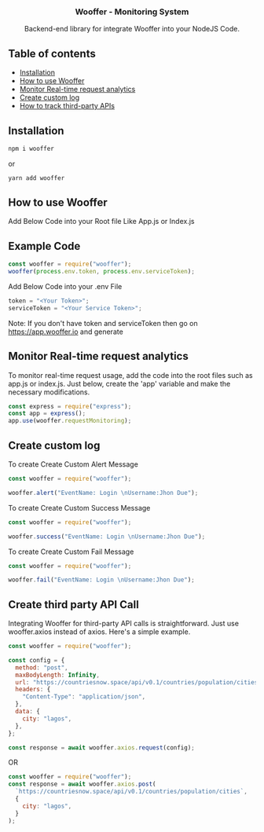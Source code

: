 <h3 align="center">Wooffer - Monitoring System</h3>

<p align="center">
  Backend-end library for integrate Wooffer into your NodeJS Code.
</p>

## Table of contents

- [Installation](#installation)
- [How to use Wooffer](#how-to-use-wooffer) 
- [Monitor Real-time request analytics](#monitor-real-time-request-analytics)
- [Create custom log](#create-custom-log)
- [How to track third-party APIs](#create-third-party-api-call)

## Installation

```bash
npm i wooffer
```

or

```bash
yarn add wooffer
```

## How to use Wooffer

Add Below Code into your Root file Like App.js or Index.js

## Example Code

```javascript
const wooffer = require("wooffer");
wooffer(process.env.token, process.env.serviceToken);
```

Add Below Code into your .env File

```javascript
token = "<Your Token>";
serviceToken = "<Your Service Token>";
```

<p>
  Note: If you don't have token and serviceToken then go on <a href="https://app.wooffer.io"> https://app.wooffer.io</a> and generate  
</p>

## Monitor Real-time request analytics

To monitor real-time request usage, add the code into the root files such as app.js or index.js. Just below, create the 'app' variable and make the necessary modifications.

```javascript
const express = require("express");
const app = express();
app.use(wooffer.requestMonitoring);
```


## Create custom log

To create Create Custom Alert Message

```javascript
const wooffer = require("wooffer");

wooffer.alert("EventName: Login \nUsername:Jhon Due");
```

To create Create Custom Success Message

```javascript
const wooffer = require("wooffer");

wooffer.success("EventName: Login \nUsername:Jhon Due");
```

To create Create Custom Fail Message

```javascript
const wooffer = require("wooffer");

wooffer.fail("EventName: Login \nUsername:Jhon Due");
```


## Create third party API Call

Integrating Wooffer for third-party API calls is straightforward. Just use wooffer.axios instead of axios. Here's a simple example.

```javascript
const wooffer = require("wooffer");

const config = {
  method: "post",
  maxBodyLength: Infinity,
  url: "https://countriesnow.space/api/v0.1/countries/population/cities",
  headers: {
    "Content-Type": "application/json",
  },
  data: {
    city: "lagos",
  },
};

const response = await wooffer.axios.request(config);
```

OR

```javascript
const wooffer = require("wooffer");
const response = await wooffer.axios.post(
  `https://countriesnow.space/api/v0.1/countries/population/cities`,
  {
    city: "lagos",
  }
);
```

